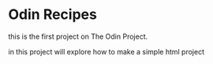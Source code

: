 # Odin Recipes

this is the first project on The Odin Project.

in this project will explore how to make a simple html project
